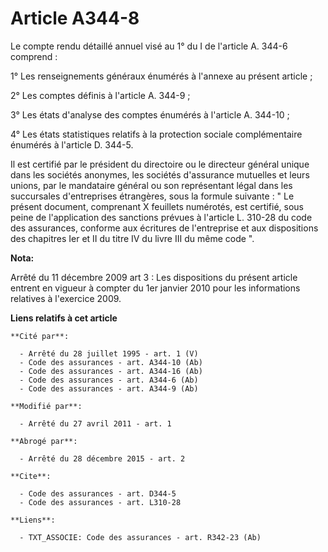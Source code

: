# Article A344-8

Le compte rendu détaillé annuel visé au 1° du I de l'article A. 344-6 comprend : 

1° Les renseignements généraux énumérés à l'annexe au présent article ; 

2° Les comptes définis à l'article A. 344-9 ; 

3° Les états d'analyse des comptes énumérés à l'article A. 344-10 ; 

4° Les états statistiques relatifs à la protection sociale complémentaire énumérés à l'article D. 344-5. 

Il est certifié par le président du directoire ou le directeur général unique dans les sociétés anonymes, les sociétés
d'assurance mutuelles et leurs unions, par le mandataire général ou son représentant légal dans les succursales d'entreprises
étrangères, sous la formule suivante : " Le présent document, comprenant X feuillets numérotés, est certifié, sous peine de
l'application des sanctions prévues à l'article L. 310-28 du code des assurances, conforme aux écritures de l'entreprise et
aux dispositions des chapitres Ier et II du titre IV du livre III du même code ".

**Nota:**

Arrêté du 11 décembre 2009 art 3 : Les dispositions du présent article entrent en vigueur à compter du 1er janvier 2010 pour
les informations relatives à l'exercice 2009.

**Liens relatifs à cet article**

	**Cité par**:

	  - Arrêté du 28 juillet 1995 - art. 1 (V)
	  - Code des assurances - art. A344-10 (Ab)
	  - Code des assurances - art. A344-16 (Ab)
	  - Code des assurances - art. A344-6 (Ab)
	  - Code des assurances - art. A344-9 (Ab)

	**Modifié par**:

	  - Arrêté du 27 avril 2011 - art. 1

	**Abrogé par**:

	  - Arrêté du 28 décembre 2015 - art. 2

	**Cite**:

	  - Code des assurances - art. D344-5
	  - Code des assurances - art. L310-28

	**Liens**:

	  - TXT_ASSOCIE: Code des assurances - art. R342-23 (Ab)
